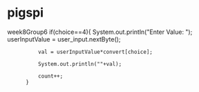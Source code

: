 # pigspi
week8Group6
if(choice==4){
              System.out.println("Enter Value: ");
              userInputValue = user_input.nextByte();
              
              val = userInputValue*convert[choice];
              
              System.out.println(""+val);
              
              count++;
          }
